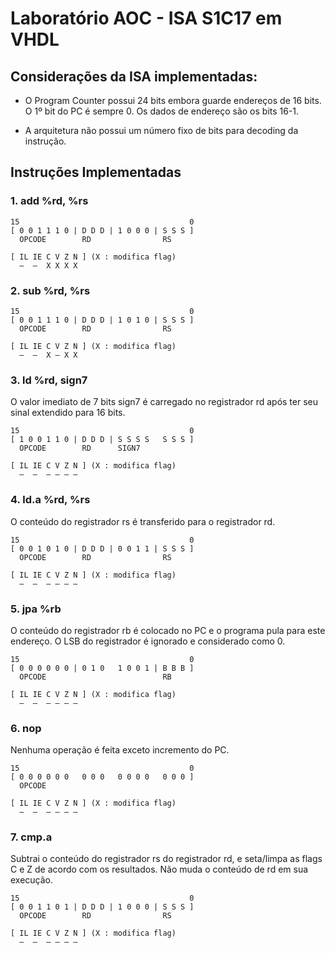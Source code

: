 # Laboratório AOC - ISA S1C17 em VHDL

## Considerações da ISA implementadas:

* O Program Counter possui 24 bits embora guarde endereços de 16 bits. O 1º bit
do PC é sempre 0. Os dados de endereço são os bits 16-1.

* A arquitetura não possui um número fixo de bits para decoding da instrução.

## Instruções Implementadas

### 1. add %rd, %rs

```
15                                      0
[ 0 0 1 1 1 0 | D D D | 1 0 0 0 | S S S ]  
  OPCODE        RD                RS

[ IL IE C V Z N ] (X : modifica flag)
  –  –  X X X X
```

### 2. sub %rd, %rs

```
15                                      0
[ 0 0 1 1 1 0 | D D D | 1 0 1 0 | S S S ]  
  OPCODE        RD                RS

[ IL IE C V Z N ] (X : modifica flag)
  –  –  X – X X
```

### 3. ld %rd, sign7
O valor imediato de 7 bits sign7 é carregado no registrador rd após ter seu
sinal extendido para 16 bits.
```
15                                      0
[ 1 0 0 1 1 0 | D D D | S S S S   S S S ]  
  OPCODE        RD      SIGN7

[ IL IE C V Z N ] (X : modifica flag)
  –  –  – – – –
```

### 4. ld.a %rd, %rs
O conteúdo do registrador rs é transferido para o registrador rd.
```
15                                      0
[ 0 0 1 0 1 0 | D D D | 0 0 1 1 | S S S ]  
  OPCODE        RD                RS

[ IL IE C V Z N ] (X : modifica flag)
  –  –  – – – –
```

### 5. jpa %rb
O conteúdo do registrador rb é colocado no PC e o programa pula para este
endereço. O LSB do registrador é ignorado e considerado como 0.
```
15                                      0
[ 0 0 0 0 0 0 | 0 1 0   1 0 0 1 | B B B ]  
  OPCODE                          RB

[ IL IE C V Z N ] (X : modifica flag)
  –  –  – – – –
```

### 6. nop
Nenhuma operação é feita exceto incremento do PC.
```
15                                      0
[ 0 0 0 0 0 0   0 0 0   0 0 0 0   0 0 0 ]  
  OPCODE                          

[ IL IE C V Z N ] (X : modifica flag)
  –  –  – – – –
```

### 7. cmp.a
Subtrai o conteúdo do registrador rs do registrador rd, e seta/limpa as flags C e Z de acordo com os resultados. Não muda o conteúdo de rd em sua execução.
```
15                                      0
[ 0 0 1 1 0 1 | D D D | 1 0 0 0 | S S S ]  
  OPCODE        RD                RS  

[ IL IE C V Z N ] (X : modifica flag)
  –  –  – – – –
```